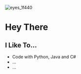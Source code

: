 ![eyes_1f440](https://user-images.githubusercontent.com/90569988/173727930-07cc5131-a397-4c9f-9411-a9b29be8ef33.png)
<h1>Hey There</h1>


<div>
  <h2>I Like To...</h2>
  <ul>
    <li>Code with Python, Java and C#</li>
    <li>...</li>
    <li>...</li>
  </ul>
</div>
<!---
Mr. Jordan, the master of mastery.
--->
